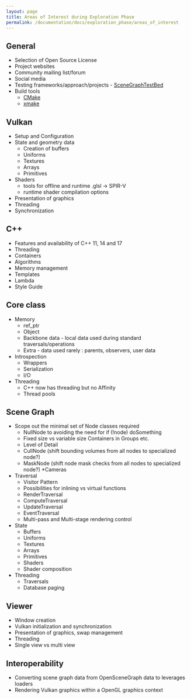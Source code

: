 ```yaml
---
layout: page
title: Areas of Interest during Exploration Phase
permalink: /documentation/docs/exploration_phase/areas_of_interest
---
```



## General

* Selection of Open Source License
* Project websites
* Community mailing list/forum
* Social media
* Testing frameworks/approach/projects - [SceneGraphTestBed](https://github.com/openscenegraph/SceneGraphTestBed)
* Build tools
  * [CMake](https://cmake.org/)
  * [xmake](https://xmake.io/#/)

## Vulkan

* Setup and Configuration
* State and geometry data
  * Creation of buffers
  * Uniforms
  * Textures
  * Arrays
  * Primitives
* Shaders
  * tools for offline and runtime .glsl -> SPIR-V
  * runtime shader compilation options
* Presentation of graphics
* Threading
* Synchronization

## C++
* Features and availability of C++ 11, 14 and 17
* Threading
* Containers
* Algorithms
* Memory management
* Templates
* Lambda
* Style Guide

## Core class
* Memory
  * ref_ptr
  * Object
  * Backbone data - local data used during standard traversals/operations
  * Extra - data used rarely : parents, observers, user data
* Introspection
  * Wrappers
  * Serialization
  * I/O
* Threading
  * C++ now has threading but no Affinity
  * Thread pools

## Scene Graph
* Scope out the minimal set of Node classes required
  * NullNode to avoiding the need for if (!node) doSomething
  * Fixed size vs variable size Containers in Groups etc.
  * Level of Detail
  * CullNode (shift bounding volumes from all nodes to specialized node?)
  * MaskNode (shift node mask checks from all nodes to specialized node?)
  *Cameras
* Traversal
  * Visitor Pattern
  * Possibilities for inlining vs virtual functions
  * RenderTraversal
  * ComputeTraversal
  * UpdateTraversal
  * EventTraversal
  * Multi-pass and Multi-stage rendering control
* State
  * Buffers
  * Uniforms
  * Textures
  * Arrays
  * Primitives
  * Shaders
  * Shader composition
* Threading
  * Traversals
  * Database paging

## Viewer
* Window creation
* Vulkan initialization and synchronization
* Presentation of graphics, swap management
* Threading
* Single view vs multi view

## Interoperability
* Converting scene graph data from OpenSceneGraph data to leverages loaders
* Rendering Vulkan graphics within a OpenGL graphics context

